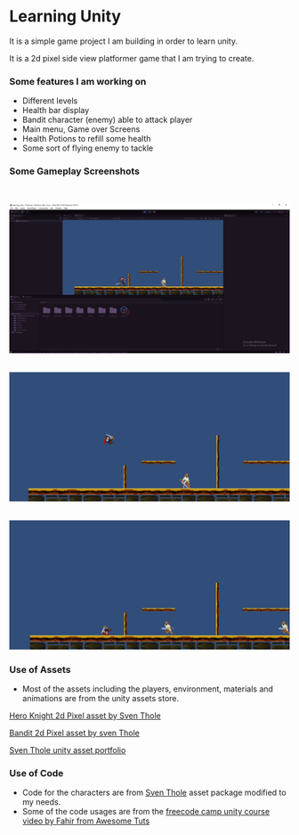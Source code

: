# Learning Unity

<p>
It is a simple game project I am building in order to learn unity.
</p>
<p>
It is a 2d pixel side view platformer game that I am trying to create.
</p>


### Some features I am working on

- Different levels
- Health bar display
- Bandit character (enemy) able to attack player
- Main menu, Game over Screens
- Health Potions to refill some health
- Some sort of flying enemy to tackle

### Some Gameplay Screenshots
<br/>

![Gameplay screenshot one](./images/ss_1.png)
<br/>
<br/>

![Gameplay screenshot jumping](./images/ss_jumping.png)
<br/>
<br/>

![Gameplay screenshot rolling](./images/ss_rolling.png)

### Use of Assets

- Most of the assets including the players, environment, materials and animations are from the unity assets store.

[Hero Knight 2d Pixel asset by Sven Thole](https://assetstore.unity.com/packages/2d/characters/hero-knight-pixel-art-165188)

[Bandit 2d Pixel asset by sven Thole](https://assetstore.unity.com/packages/2d/characters/bandits-pixel-art-104130)

[Sven Thole unity asset portfolio](https://assetstore.unity.com/publishers/31468)

### Use of Code

- Code for the characters are from [Sven Thole](https://assetstore.unity.com/publishers/31468) asset package modified to my needs.
- Some of the code usages are from the [freecode camp unity course video by Fahir from Awesome Tuts](https://www.youtube.com/watch?v=gB1F9G0JXOo&t=7440s)